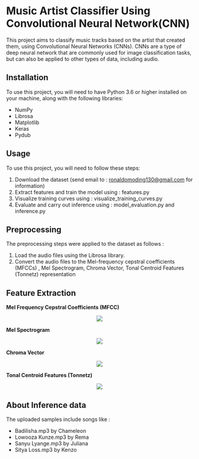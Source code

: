 # Music Artist Classifier Using Convolutional Neural Network(CNN)
This project aims to classify music tracks based on the artist that created them, using Convolutional Neural Networks (CNNs).
CNNs are a type of deep neural network that are commonly used for image classification tasks, but can also be applied to other types of data, including audio.
## Installation
To use this project, you will need to have Python 3.6 or higher installed on your machine, along with the following libraries:
* NumPy
* Librosa
* Matplotlib
* Keras
* Pydub
## Usage
To use this project, you will need to follow these steps:
1. Download the dataset (send email to : ronaldomoding130@gmail.com for information)
2. Extract features and train the model using : features.py
3. Visualize training curves using : visualize_training_curves.py
4. Evaluate and carry out inference using : model_evaluation.py and inference.py
## Preprocessing
The preprocessing steps were applied to the dataset as follows :
1. Load the audio files using the Librosa library.
2. Convert the audio files to the Mel-frequency cepstral coefficients (MFCCs) , Mel Spectrogram, Chroma Vector, Tonal Centroid Features (Tonnetz) representation
## Feature Extraction
**Mel Frequency Cepstral Coefficients (MFCC)**
<p align="center"><img src=![download](https://user-images.githubusercontent.com/97228745/236163103-6dc2deeb-5d46-4bae-aad1-57441b6d69e4.png)/></p>

**Mel Spectrogram**
<p align="center"><img src=![download](https://user-images.githubusercontent.com/97228745/236163337-44bfdcad-f5b6-403a-be45-ee9500af06d8.png)/></p>

**Chroma Vector**
<p align="center"><img src=![download](https://user-images.githubusercontent.com/97228745/236163656-4d7d2328-18cd-4063-8bf1-df016716a680.png)/></p>

**Tonal Centroid Features (Tonnetz)**
<p align="center"><img src=![download](https://user-images.githubusercontent.com/97228745/236164153-599795d1-edf9-4af9-9860-41600acbe463.png)/></p>

## About Inference data
The uploaded samples include songs like :
* Badilisha.mp3 by Chameleon
* Lowooza Kunze.mp3 by Rema
* Sanyu Lyange.mp3 by Juliana
* Sitya Loss.mp3 by Kenzo
